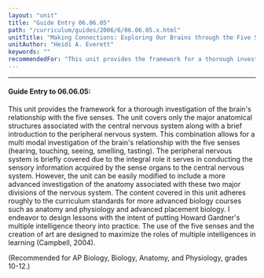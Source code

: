 ```yaml
---
layout: "unit"
title: "Guide Entry 06.06.05"
path: "/curriculum/guides/2006/6/06.06.05.x.html"
unitTitle: "Making Connections: Exploring Our Brains through the Five Senses"
unitAuthor: "Heidi A. Everett"
keywords: ""
recommendedFor: "This unit provides the framework for a thorough investigation of the brain's relationship with the five senses. The unit covers only the major anatomical structures associated with the central nervous system along with a brief introduction to the peripheral nervous system. This combination allows for a multi modal investigation of the brain's relationship with the five senses (hearing, touching, seeing, smelling, tasting). The peripheral nervous system is briefly covered due to the integral role it serves in conducting the sensory information acquired by the sense organs to the central nervous system. However, the unit can be easily modified to include a more advanced investigation of the anatomy associated with these two major divisions of the nervous system. The content covered in this unit adheres roughly to the curriculum standards for more advanced biology courses such as anatomy and physiology and advanced placement biology. I endeavor to design lessons with the intent of putting Howard Gardner's multiple intelligence theory into practice. The use of the five senses and the creation of art are designed to maximize the roles of multiple intelligences in learning (Campbell, 2004)."
---
```

<body>
<hr/>
 <h4>
  Guide Entry to 06.06.05:
 </h4>
 <p>
  This unit provides the framework for a thorough investigation of the brain's relationship with the five senses. The unit covers only the major anatomical structures associated with the central nervous system along with a brief introduction to the peripheral nervous system. This combination allows for a multi modal investigation of the brain's relationship with the five senses (hearing, touching, seeing, smelling, tasting). The peripheral nervous system is briefly covered due to the integral role it serves in conducting the sensory information acquired by the sense organs to the central nervous system. However, the unit can be easily modified to include a more advanced investigation of the anatomy associated with these two major divisions of the nervous system. The content covered in this unit adheres roughly to the curriculum standards for more advanced biology courses such as anatomy and physiology and advanced placement biology. I endeavor to design lessons with the intent of putting Howard Gardner's multiple intelligence theory into practice. The use of the five senses and the creation of art are designed to maximize the roles of multiple intelligences in learning (Campbell, 2004).
 </p>
<p>
  (Recommended for AP Biology, Biology, Anatomy, and Physiology, grades 10-12.)
 </p>

</body>